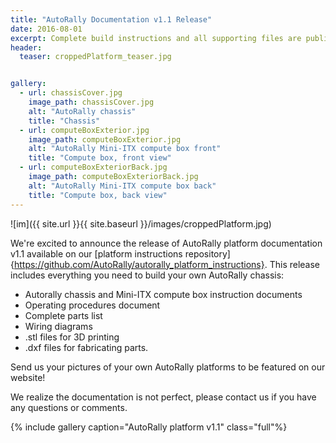 ```yaml
---
title: "AutoRally Documentation v1.1 Release"
date: 2016-08-01
excerpt: Complete build instructions and all supporting files are publicly available! 
header:
  teaser: croppedPlatform_teaser.jpg


gallery:
  - url: chassisCover.jpg
    image_path: chassisCover.jpg
    alt: "AutoRally chassis"
    title: "Chassis"
  - url: computeBoxExterior.jpg
    image_path: computeBoxExterior.jpg
    alt: "AutoRally Mini-ITX compute box front"
    title: "Compute box, front view"
  - url: computeBoxExteriorBack.jpg
    image_path: computeBoxExteriorBack.jpg
    alt: "AutoRally Mini-ITX compute box back"
    title: "Compute box, back view"
---
```


![im]({{ site.url }}{{ site.baseurl }}/images/croppedPlatform.jpg)

We're excited to announce the release of AutoRally platform documentation v1.1 available on our [platform instructions repository]{https://github.com/AutoRally/autorally_platform_instructions}. This release includes everything you need to build your own AutoRally chassis:

- Autorally chassis and Mini-ITX compute box instruction documents
- Operating procedures document
- Complete parts list
- Wiring diagrams
- .stl files for 3D printing
- .dxf files for fabricating parts.

Send us your pictures of your own AutoRally platforms to be featured on our website!

We realize the documentation is not perfect, please contact us if you have any questions or comments.

{% include gallery caption="AutoRally platform v1.1" class="full"%}